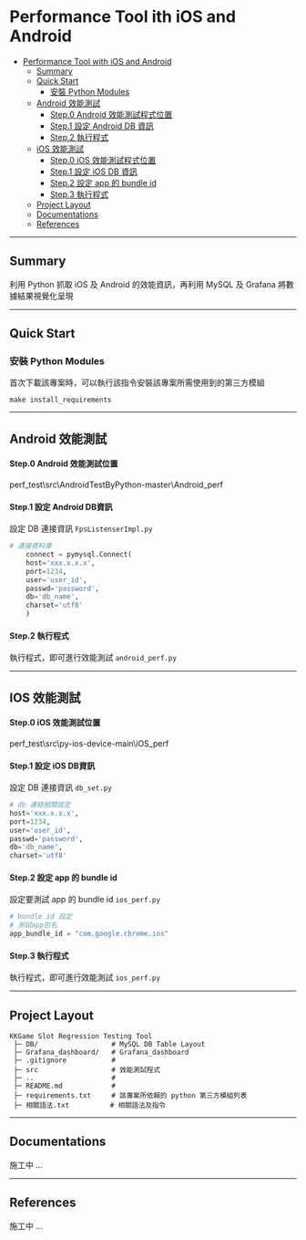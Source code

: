 # Performance Tool ith iOS and Android

- [Performance Tool with iOS and Android](#kkgame-slot-regression-testing-tool)
  - [Summary](#summary)
  - [Quick Start](#quick-start)
    - [安裝 Python Modules](#安裝-python-modules)
  - [Android 效能測試](#Andorid-效能測試)
      - [Step.0 Android 效能測試程式位置](#step0-Android-效能測試程式位置)
      - [Step.1 設定 Android DB 資訊](#step1-設定-Android-DB-資訊)
      - [Step.2 執行程式](#step2-執行程式)
  - [iOS 效能測試](#iOS-效能測試)
      - [Step.0 iOS 效能測試程式位置](#step0-iOS-效能測試程式位置)
      - [Step.1 設定 iOS DB 資訊](#step1-設定-iOS-DB-資訊)
      - [Step.2 設定 app 的 bundle id](#step2-設定-app-的-bundle-id)
      - [Step.3 執行程式](#step3-執行程式)
  - [Project Layout](#project-layout)
  - [Documentations](#documentations)
  - [References](#references)

--- 

## Summary

利用 Python 抓取 iOS 及 Android 的效能資訊，再利用 MySQL 及 Grafana 將數據結果視覺化呈現  

---

## Quick Start

### 安裝 Python Modules

首次下載該專案時，可以執行該指令安裝該專案所需使用到的第三方模組

```shell
make install_requirements
```

---
##  Android 效能測試

#### Step.0 Android 效能測試位置
perf_test\src\AndroidTestByPython-master\Android_perf

#### Step.1 設定 Android DB資訊 
設定 DB 連接資訊 `FpsListenserImpl.py`

```python
# 連接資料庫
    connect = pymysql.Connect(
    host='xxx.x.x.x',
    port=1234,
    user='user_id',
    passwd='password',
    db='db_name',
    charset='utf8'
    )
```
#### Step.2 執行程式
執行程式，即可進行效能測試 `android_perf.py`

---

##  IOS 效能測試

#### Step.0 iOS 效能測試位置
perf_test\src\py-ios-device-main\iOS_perf

#### Step.1 設定 iOS DB資訊  
設定 DB 連接資訊 `db_set.py`

```python
# db 連結相關設定
host='xxx.x.x.x',
port=1234,
user='user_id',
passwd='password',
db='db_name',
charset='utf8'
```

#### Step.2 設定 app 的 bundle id
設定要測試 app 的 bundle id `ios_perf.py`

```python
# bundle id 設定
# 測試app包名
app_bundle_id = "com.google.chrome.ios" 
```
#### Step.3 執行程式 
執行程式，即可進行效能測試 `ios_perf.py`

---

## Project Layout

```text
KKGame Slot Regression Testing Tool
 ├─ DB/                  # MySQL DB Table Layout
 ├─ Grafana_dashboard/   # Grafana_dashboard
 ├─ .gitignore           #
 ├─ src                  # 效能測試程式
 ├─ ..                   #
 ├─ README.md            # 
 ├─ requirements.txt     # 該專案所依賴的 python 第三方模組列表
 ├─ 相關語法.txt          # 相關語法及指令
```

---

## Documentations

施工中 ...

---

## References

施工中 ...

